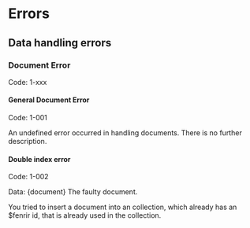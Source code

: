 # Errors

## Data handling errors

### Document Error
Code: 1-xxx

#### General Document Error
Code: 1-001

An undefined error occurred in handling documents. There is no further description.

#### Double index error
Code: 1-002

Data: {document} The faulty document.  

You tried to insert a document into an collection, which already has an $fenrir id, 
that is already used in the collection.
